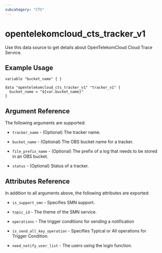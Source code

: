 ```yaml
---
subcategory: "CTS"
---
```


# opentelekomcloud_cts_tracker_v1

Use this data source to get details about OpenTelekomCloud Cloud Trace Service.

## Example Usage
```hcl
variable "bucket_name" { }

data "opentelekomcloud_cts_tracker_v1" "tracker_v1" {
  bucket_name = "${var.bucket_name}"
}

```

## Argument Reference

The following arguments are supported:

* `tracker_name` - (Optional) The tracker name.

* `bucket_name` - (Optional) The OBS bucket name for a tracker.

* `file_prefix_name` - (Optional) The prefix of a log that needs to be stored in an OBS bucket.

* `status` - (Optional) Status of a tracker.


## Attributes Reference

In addition to all arguments above, the following attributes are exported:

* `is_support_smn` - Specifies SMN support.

* `topic_id` - The theme of the SMN service.

* `operations` - The trigger conditions for sending a notification

* `is_send_all_key_operation` - Specifies Typical or All operations for Trigger Condition.

* `need_notify_user_list` - The users using the login function.
